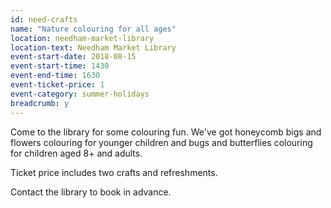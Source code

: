 ```yaml
---
id: need-crafts
name: "Nature colouring for all ages"
location: needham-market-library
location-text: Needham Market Library
event-start-date: 2018-08-15
event-start-time: 1430
event-end-time: 1630
event-ticket-price: 1
event-category: summer-holidays
breadcrumb: y
---
```


Come to the library for some colouring fun. We've got honeycomb bigs and flowers colouring for younger children and bugs and butterflies colouring for children aged 8+ and adults.

Ticket price includes two crafts and refreshments.

Contact the library to book in advance.
